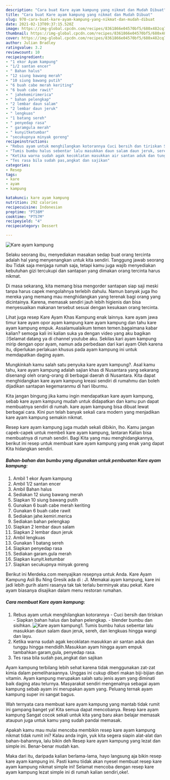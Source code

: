 ```yaml
---
description: "Cara buat Kare ayam kampung yang nikmat dan Mudah Dibuat"
title: "Cara buat Kare ayam kampung yang nikmat dan Mudah Dibuat"
slug: 970-cara-buat-kare-ayam-kampung-yang-nikmat-dan-mudah-dibuat
date: 2021-02-13T09:37:15.520Z
image: https://img-global.cpcdn.com/recipes/8361866e04570bf5/680x482cq70/kare-ayam-kampung-foto-resep-utama.jpg
thumbnail: https://img-global.cpcdn.com/recipes/8361866e04570bf5/680x482cq70/kare-ayam-kampung-foto-resep-utama.jpg
cover: https://img-global.cpcdn.com/recipes/8361866e04570bf5/680x482cq70/kare-ayam-kampung-foto-resep-utama.jpg
author: Julian Bradley
ratingvalue: 3.2
reviewcount: 10
recipeingredient:
- "1 ekor Ayam kampung"
- "1/2 santan encer"
- " Bahan halus"
- "12 siung bawang merah"
- "10 siung bawang putih"
- "6 buah cabe merah keriting"
- "6 buah cabe rawit"
- " jahekemirimerica"
- " bahan pelengkap"
- "2 lembar daun salam"
- "2 lembar daun jeruk"
- " lengkuas"
- "1 batang sereh"
- " penyedap rasa"
- " garamgula merah"
- " kunyitketumbar"
- "secukupnya minyak goreng"
recipeinstructions:
- "Rebus ayam untuk menghilangkan kotorannya Cuci bersih dan tiriskan Siapkan bahan halus dan bahan pelengkap. blender bumbu dan sisihkan."
- "Tumis bumbu halus sebentar lalu masukkan daun salam daun jeruk, sereh, dan lengkuas hingga wangi dan layu."
- "Ketika warna sudah agak kecoklatan masukkan air santan aduk dan tunggu hingga mendidih.Masukkan ayam hingga ayam empuk tambahkan garam,gula, penyedap rasa."
- "Tes rasa bila sudah pas,angkat dan sajikan"
categories:
- Resep
tags:
- kare
- ayam
- kampung

katakunci: kare ayam kampung 
nutrition: 292 calories
recipecuisine: Indonesian
preptime: "PT38M"
cooktime: "PT57M"
recipeyield: "4"
recipecategory: Dessert

---
```



![Kare ayam kampung](https://img-global.cpcdn.com/recipes/8361866e04570bf5/680x482cq70/kare-ayam-kampung-foto-resep-utama.jpg)

Selaku seorang ibu, menyediakan masakan sedap buat orang tercinta adalah hal yang menyenangkan untuk kita sendiri. Tanggung jawab seorang ibu Tidak saja menjaga rumah saja, tetapi kamu juga wajib menyediakan kebutuhan gizi tercukupi dan santapan yang dimakan orang tercinta harus nikmat.

Di masa  sekarang, kita memang bisa mengorder santapan siap saji meski tanpa harus capek mengolahnya terlebih dahulu. Namun banyak juga lho mereka yang memang mau menghidangkan yang terenak bagi orang yang dicintainya. Karena, memasak sendiri jauh lebih higienis dan bisa menyesuaikan makanan tersebut sesuai dengan kesukaan orang tercinta. 

Lihat juga resep Kare Ayam Khas Kampung enak lainnya. kare ayam jawa timur kare ayam opor ayam kampung kare ayam kampung dan tahu kare ayam kampung empuk. Assalamualaikum temen temen.bagaimana kabar kalian? semoga kali ini kalian suka ya dengan video yang aku bagikan :)Selamat datang ya di channel youtube aku. Sekilas kari ayam kampung mirip dengan opor ayam, namun ada perbedaan dari kari ayam Oleh karena itu, diperlukan perlakuan khusus pada ayam kampung ini untuk memdapatkan daging ayam.

Mungkinkah kamu salah satu penyuka kare ayam kampung?. Asal kamu tahu, kare ayam kampung adalah sajian khas di Nusantara yang sekarang disenangi oleh orang-orang di berbagai daerah di Nusantara. Kita dapat menghidangkan kare ayam kampung kreasi sendiri di rumahmu dan boleh dijadikan santapan kegemaranmu di hari liburmu.

Kita jangan bingung jika kamu ingin mendapatkan kare ayam kampung, sebab kare ayam kampung mudah untuk didapatkan dan kamu pun dapat membuatnya sendiri di rumah. kare ayam kampung bisa dibuat lewat berbagai cara. Kini pun telah banyak sekali cara modern yang menjadikan kare ayam kampung semakin nikmat.

Resep kare ayam kampung juga mudah sekali dibikin, lho. Kamu jangan capek-capek untuk membeli kare ayam kampung, lantaran Kalian bisa membuatnya di rumah sendiri. Bagi Kita yang mau menghidangkannya, berikut ini resep untuk membuat kare ayam kampung yang enak yang dapat Kita hidangkan sendiri.

<!--inarticleads1-->

##### Bahan-bahan dan bumbu yang digunakan untuk pembuatan Kare ayam kampung:

1. Ambil 1 ekor Ayam kampung
1. Ambil 1/2 santan encer
1. Ambil  Bahan halus
1. Sediakan 12 siung bawang merah
1. Siapkan 10 siung bawang putih
1. Gunakan 6 buah cabe merah keriting
1. Gunakan 6 buah cabe rawit
1. Sediakan  jahe.kemiri.merica
1. Sediakan  bahan pelengkap
1. Siapkan 2 lembar daun salam
1. Siapkan 2 lembar daun jeruk
1. Ambil  lengkuas
1. Gunakan 1 batang sereh
1. Siapkan  penyedap rasa
1. Sediakan  garam.gula merah
1. Siapkan  kunyit.ketumbar
1. Siapkan secukupnya minyak goreng


Berikut ini Merdeka.com menyajikan resepnya untuk Anda. Kare Ayam Kampung Asli Bu Ning Gresik ada di : Jl. Memakai ayam kampung, kare ini jadi lebih gurih alami rasanya tak tak terlalu berminyak atau pekat. Kare ayam biasanya disajikan dalam menu restoran rumahan. 

<!--inarticleads2-->

##### Cara membuat Kare ayam kampung:

1. Rebus ayam untuk menghilangkan kotorannya - Cuci bersih dan tiriskan - Siapkan bahan halus dan bahan pelengkap. - blender bumbu dan sisihkan.
<img src="https://img-global.cpcdn.com/steps/b401190c7cba8873/160x128cq70/kare-ayam-kampung-langkah-memasak-1-foto.jpg" alt="Kare ayam kampung">1. Tumis bumbu halus sebentar lalu masukkan daun salam daun jeruk, sereh, dan lengkuas hingga wangi dan layu.
1. Ketika warna sudah agak kecoklatan masukkan air santan aduk dan tunggu hingga mendidih.Masukkan ayam hingga ayam empuk tambahkan garam,gula, penyedap rasa.
1. Tes rasa bila sudah pas,angkat dan sajikan


Ayam kampung terbilang lebih sehat karena tidak menggunakan zat-zat kimia dalam pemeliharaannya. Unggas ini cukup diberi makan biji-bijian dan vitamin. Ayam kampung merupakan salah satu jenis ayam yang diminati baik daging atau telurnya. Masyarakat sendiri mengenalnya sebagai ayam kampung sebab ayam ini merupakan ayam yang. Peluang ternak ayam kampung super ini sangat bagus. 

Wah ternyata cara membuat kare ayam kampung yang mantab tidak rumit ini gampang banget ya! Kita semua dapat mencobanya. Resep kare ayam kampung Sangat cocok sekali untuk kita yang baru akan belajar memasak ataupun juga untuk kamu yang sudah pandai memasak.

Apakah kamu mau mulai mencoba membikin resep kare ayam kampung nikmat tidak rumit ini? Kalau anda ingin, yuk kita segera siapin alat-alat dan bahan-bahannya, lalu bikin deh Resep kare ayam kampung yang lezat dan simple ini. Benar-benar mudah kan. 

Maka dari itu, daripada kalian berlama-lama, hayo langsung aja bikin resep kare ayam kampung ini. Pasti kamu tiidak akan nyesel membuat resep kare ayam kampung nikmat simple ini! Selamat mencoba dengan resep kare ayam kampung lezat simple ini di rumah kalian sendiri,oke!.

